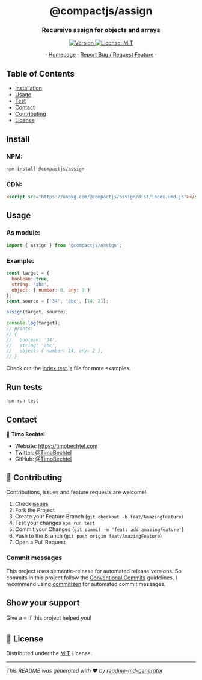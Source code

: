 <h1 align="center">@compactjs/assign</h1>
<h3 align="center">Recursive assign for objects and arrays</h3>
<p align="center">
  <a href="https://www.npmjs.com/package/@compactjs/assign" target="_blank">
    <img alt="Version" src="https://img.shields.io/npm/v/@compactjs/assign.svg">
  </a>
  <a href="https://github.com/CompactJS/assign/blob/main/LICENSE" target="_blank">
    <img alt="License: MIT" src="https://img.shields.io/github/license/CompactJS/assign" />
  </a>
</p>
<p align="center">
  ·
  <a href="https://github.com/CompactJS/assign#readme">Homepage</a>
  ·
  <a href="https://github.com/CompactJS/assign/issues">Report Bug / Request Feature</a>
  ·
</p>

## Table of Contents

- [Installation](#Install)
- [Usage](#usage)
- [Test](#run-tests)
- [Contact](#contact)
- [Contributing](#Contributing)
- [License](#license)

## Install

### NPM:

```sh
npm install @compactjs/assign
```

### CDN:

```html
<script src="https://unpkg.com/@compactjs/assign/dist/index.umd.js"></script>
```

## Usage

### As module:

```javascript
import { assign } from '@compactjs/assign';
```

### Example:

```javascript
const target = {
  boolean: true,
  string: 'abc',
  object: { number: 0, any: 0 },
};
const source = ['34', 'abc', [14, 2]];

assign(target, source);

console.log(target);
// prints:
// {
//   boolean: '34',
//   string: 'abc',
//   object: { number: 14, any: 2 },
// }
```

Check out the [index.test.js](https://github.com/CompactJS/assign/blob/main/test/index.test.js) file for more examples.

## Run tests

```sh
npm run test
```

## Contact

👤 **Timo Bechtel**

- Website: https://timobechtel.com
- Twitter: [@TimoBechtel](https://twitter.com/TimoBechtel)
- GitHub: [@TimoBechtel](https://github.com/TimoBechtel)

## 🤝 Contributing

Contributions, issues and feature requests are welcome!<br />

1. Check [issues](https://github.com/CompactJS/assign/issues)
1. Fork the Project
1. Create your Feature Branch (`git checkout -b feat/AmazingFeature`)
1. Test your changes `npm run test`
1. Commit your Changes (`git commit -m 'feat: add amazingFeature'`)
1. Push to the Branch (`git push origin feat/AmazingFeature`)
1. Open a Pull Request

### Commit messages

This project uses semantic-release for automated release versions. So commits in this project follow the [Conventional Commits](https://www.conventionalcommits.org/en/v1.0.0-beta.2/) guidelines. I recommend using [commitizen](https://github.com/commitizen/cz-cli) for automated commit messages.

## Show your support

Give a ⭐️ if this project helped you!

## 📝 License

Distributed under the [MIT](https://github.com/CompactJS/assign/blob/main/LICENSE) License.

---

_This README was generated with ❤️ by [readme-md-generator](https://github.com/kefranabg/readme-md-generator)_

